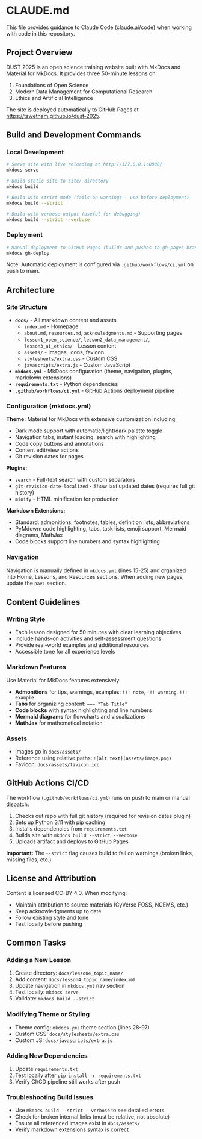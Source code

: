 # CLAUDE.md

This file provides guidance to Claude Code (claude.ai/code) when working with code in this repository.

## Project Overview

DUST 2025 is an open science training website built with MkDocs and Material for MkDocs. It provides three 50-minute lessons on:
1. Foundations of Open Science
2. Modern Data Management for Computational Research
3. Ethics and Artificial Intelligence

The site is deployed automatically to GitHub Pages at https://tswetnam.github.io/dust-2025.

## Build and Development Commands

### Local Development
```bash
# Serve site with live reloading at http://127.0.0.1:8000/
mkdocs serve

# Build static site to site/ directory
mkdocs build

# Build with strict mode (fails on warnings - use before deployment)
mkdocs build --strict

# Build with verbose output (useful for debugging)
mkdocs build --strict --verbose
```

### Deployment
```bash
# Manual deployment to GitHub Pages (builds and pushes to gh-pages branch)
mkdocs gh-deploy
```

Note: Automatic deployment is configured via `.github/workflows/ci.yml` on push to main.

## Architecture

### Site Structure
- **`docs/`** - All markdown content and assets
  - `index.md` - Homepage
  - `about.md`, `resources.md`, `acknowledgments.md` - Supporting pages
  - `lesson1_open_science/`, `lesson2_data_management/`, `lesson3_ai_ethics/` - Lesson content
  - `assets/` - Images, icons, favicon
  - `stylesheets/extra.css` - Custom CSS
  - `javascripts/extra.js` - Custom JavaScript
- **`mkdocs.yml`** - MkDocs configuration (theme, navigation, plugins, markdown extensions)
- **`requirements.txt`** - Python dependencies
- **`.github/workflows/ci.yml`** - GitHub Actions deployment pipeline

### Configuration (mkdocs.yml)

**Theme:** Material for MkDocs with extensive customization including:
- Dark mode support with automatic/light/dark palette toggle
- Navigation tabs, instant loading, search with highlighting
- Code copy buttons and annotations
- Content edit/view actions
- Git revision dates for pages

**Plugins:**
- `search` - Full-text search with custom separators
- `git-revision-date-localized` - Show last updated dates (requires full git history)
- `minify` - HTML minification for production

**Markdown Extensions:**
- Standard: admonitions, footnotes, tables, definition lists, abbreviations
- PyMdown: code highlighting, tabs, task lists, emoji support, Mermaid diagrams, MathJax
- Code blocks support line numbers and syntax highlighting

### Navigation
Navigation is manually defined in `mkdocs.yml` (lines 15-25) and organized into Home, Lessons, and Resources sections. When adding new pages, update the `nav:` section.

## Content Guidelines

### Writing Style
- Each lesson designed for 50 minutes with clear learning objectives
- Include hands-on activities and self-assessment questions
- Provide real-world examples and additional resources
- Accessible tone for all experience levels

### Markdown Features
Use Material for MkDocs features extensively:
- **Admonitions** for tips, warnings, examples: `!!! note`, `!!! warning`, `!!! example`
- **Tabs** for organizing content: `=== "Tab Title"`
- **Code blocks** with syntax highlighting and line numbers
- **Mermaid diagrams** for flowcharts and visualizations
- **MathJax** for mathematical notation

### Assets
- Images go in `docs/assets/`
- Reference using relative paths: `![alt text](assets/image.png)`
- Favicon: `docs/assets/favicon.ico`

## GitHub Actions CI/CD

The workflow (`.github/workflows/ci.yml`) runs on push to main or manual dispatch:
1. Checks out repo with full git history (required for revision dates plugin)
2. Sets up Python 3.11 with pip caching
3. Installs dependencies from `requirements.txt`
4. Builds site with `mkdocs build --strict --verbose`
5. Uploads artifact and deploys to GitHub Pages

**Important:** The `--strict` flag causes build to fail on warnings (broken links, missing files, etc.).

## License and Attribution

Content is licensed CC-BY 4.0. When modifying:
- Maintain attribution to source materials (CyVerse FOSS, NCEMS, etc.)
- Keep acknowledgments up to date
- Follow existing style and tone
- Test locally before pushing

## Common Tasks

### Adding a New Lesson
1. Create directory: `docs/lesson4_topic_name/`
2. Add content: `docs/lesson4_topic_name/index.md`
3. Update navigation in `mkdocs.yml` nav section
4. Test locally: `mkdocs serve`
5. Validate: `mkdocs build --strict`

### Modifying Theme or Styling
- Theme config: `mkdocs.yml` theme section (lines 28-97)
- Custom CSS: `docs/stylesheets/extra.css`
- Custom JS: `docs/javascripts/extra.js`

### Adding New Dependencies
1. Update `requirements.txt`
2. Test locally after `pip install -r requirements.txt`
3. Verify CI/CD pipeline still works after push

### Troubleshooting Build Issues
- Use `mkdocs build --strict --verbose` to see detailed errors
- Check for broken internal links (must be relative, not absolute)
- Ensure all referenced images exist in `docs/assets/`
- Verify markdown extensions syntax is correct
